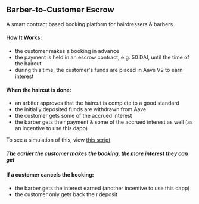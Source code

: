 ## Barber-to-Customer Escrow
A smart contract based booking platform for hairdressers & barbers

#### How It Works:
- the customer makes a booking in advance 
- the payment is held in an escrow contract, e.g. 50 DAI, until the time of the haircut 
- during this time, the customer's funds are placed in Aave V2 to earn interest 

#### When the haircut is done:
- an arbiter approves that the haircut is complete to a good standard 
- the initially deposited funds are withdrawn from Aave 
- the customer gets some of the accrued interest 
- the barber gets their payment & some of the accrued interest as well (as an incentive to use this dapp) 

To see a simulation of this, view [this script](https://github.com/Okiki-Olugunna/Barber-to-Customer-Escrow/blob/main/scripts/03_booking_and_completion_simulation.py) 


##### The earlier the customer makes the booking, the more interest they can get


#### If a customer cancels the booking: 
- the barber gets the interest earned (another incentive to use this dapp) 
- the customer only gets back their deposit 
